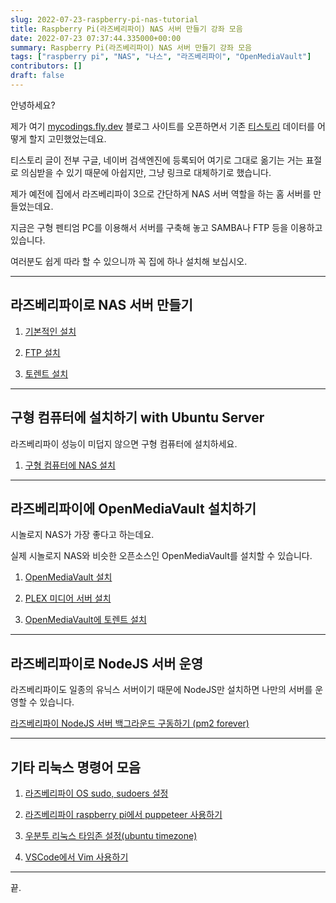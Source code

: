 ```yaml
---
slug: 2022-07-23-raspberry-pi-nas-tutorial
title: Raspberry Pi(라즈베리파이) NAS 서버 만들기 강좌 모음
date: 2022-07-23 07:37:44.335000+00:00
summary: Raspberry Pi(라즈베리파이) NAS 서버 만들기 강좌 모음
tags: ["raspberry pi", "NAS", "나스", "라즈베리파이", "OpenMediaVault"]
contributors: []
draft: false
---
```


안녕하세요?

제가 여기 [mycodings.fly.dev](https://mycodings.fly.dev) 블로그 사이트를 오픈하면서 기존 [티스토리](https://cpro95.tistory.com) 데이터를 어떻게 할지 고민했었는데요.

티스토리 글이 전부 구글, 네이버 검색엔진에 등록되어 여기로 그대로 옮기는 거는 표절로 의심받을 수 있기 때문에 아쉽지만, 그냥 링크로 대체하기로 했습니다.

제가 예전에 집에서 라즈베리파이 3으로 간단하게 NAS 서버 역할을 하는 홈 서버를 만들었는데요.

지금은 구형 펜티엄 PC를 이용해서 서버를 구축해 놓고 SAMBA나 FTP 등을 이용하고 있습니다.

여러분도 쉽게 따라 할 수 있으니까 꼭 집에 하나 설치해 보십시오.

---

## 라즈베리파이로 NAS 서버 만들기

1. [기본적인 설치](https://cpro95.tistory.com/135)

2. [FTP 설치](https://cpro95.tistory.com/136)

3. [토렌트 설치](https://cpro95.tistory.com/147)

---

## 구형 컴퓨터에 설치하기 with Ubuntu Server

라즈베리파이 성능이 미덥지 않으면 구형 컴퓨터에 설치하세요.

1. [구형 컴퓨터에 NAS 설치](https://cpro95.tistory.com/678)

---

## 라즈베리파이에 OpenMediaVault 설치하기

시놀로지 NAS가 가장 좋다고 하는데요.

실제 시놀로지 NAS와 비슷한 오픈소스인 OpenMediaVault를 설치할 수 있습니다.

1. [OpenMediaVault 설치](https://cpro95.tistory.com/548)

2. [PLEX 미디어 서버 설치](https://cpro95.tistory.com/549)

3. [OpenMediaVault에 토렌트 설치](https://cpro95.tistory.com/550)

---

## 라즈베리파이로 NodeJS 서버 운영

라즈베리파이도 일종의 유닉스 서버이기 때문에 NodeJS만 설치하면 나만의 서버를 운영할 수 있습니다.

[라즈베리파이 NodeJS 서버 백그라운드 구동하기 (pm2 forever)](https://cpro95.tistory.com/468)

---

## 기타 리눅스 명령어 모음

1. [라즈베리파이 OS sudo, sudoers 설정](https://cpro95.tistory.com/461)

2. [라즈베리파이 raspberry pi에서 puppeteer 사용하기](https://cpro95.tistory.com/503)

3. [우분투 리눅스 타임존 설정(ubuntu timezone)](https://cpro95.tistory.com/679)

4. [VSCode에서 Vim 사용하기](https://cpro95.tistory.com/686)

---

끝.
